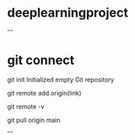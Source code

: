 # deeplearningproject
'''

# git connect
 git init
Initialized empty Git repository 

git remote add origin(link)

git remote -v

git pull origin main

'''
